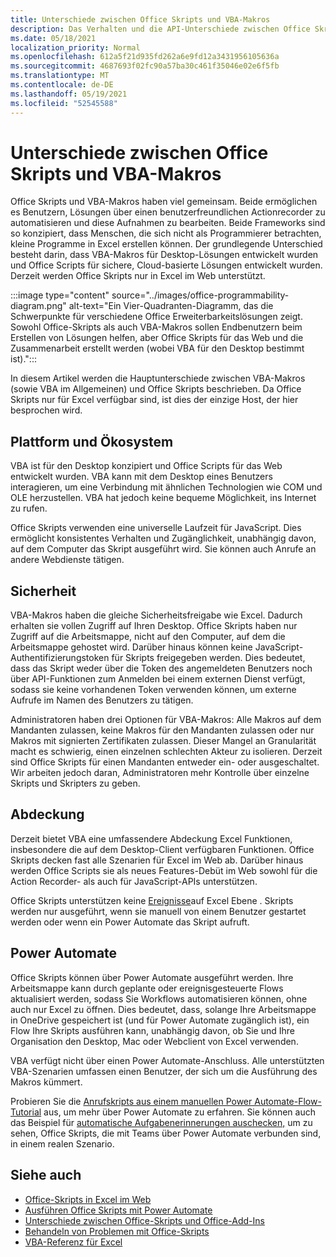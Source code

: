 ```yaml
---
title: Unterschiede zwischen Office Skripts und VBA-Makros
description: Das Verhalten und die API-Unterschiede zwischen Office Skripts und Excel VBA-Makros.
ms.date: 05/18/2021
localization_priority: Normal
ms.openlocfilehash: 612a5f21d935fd262a6e9fd12a3431956105636a
ms.sourcegitcommit: 4687693f02fc90a57ba30c461f35046e02e6f5fb
ms.translationtype: MT
ms.contentlocale: de-DE
ms.lasthandoff: 05/19/2021
ms.locfileid: "52545588"
---
```

# <a name="differences-between-office-scripts-and-vba-macros"></a>Unterschiede zwischen Office Skripts und VBA-Makros

Office Skripts und VBA-Makros haben viel gemeinsam. Beide ermöglichen es Benutzern, Lösungen über einen benutzerfreundlichen Actionrecorder zu automatisieren und diese Aufnahmen zu bearbeiten. Beide Frameworks sind so konzipiert, dass Menschen, die sich nicht als Programmierer betrachten, kleine Programme in Excel erstellen können.
Der grundlegende Unterschied besteht darin, dass VBA-Makros für Desktop-Lösungen entwickelt wurden und Office Scripts für sichere, Cloud-basierte Lösungen entwickelt wurden. Derzeit werden Office Skripts nur in Excel im Web unterstützt.

:::image type="content" source="../images/office-programmability-diagram.png" alt-text="Ein Vier-Quadranten-Diagramm, das die Schwerpunkte für verschiedene Office Erweiterbarkeitslösungen zeigt. Sowohl Office-Skripts als auch VBA-Makros sollen Endbenutzern beim Erstellen von Lösungen helfen, aber Office Skripts für das Web und die Zusammenarbeit erstellt werden (wobei VBA für den Desktop bestimmt ist).":::

In diesem Artikel werden die Hauptunterschiede zwischen VBA-Makros (sowie VBA im Allgemeinen) und Office Skripts beschrieben. Da Office Skripts nur für Excel verfügbar sind, ist dies der einzige Host, der hier besprochen wird.

## <a name="platform-and-ecosystem"></a>Plattform und Ökosystem

VBA ist für den Desktop konzipiert und Office Scripts für das Web entwickelt wurden. VBA kann mit dem Desktop eines Benutzers interagieren, um eine Verbindung mit ähnlichen Technologien wie COM und OLE herzustellen. VBA hat jedoch keine bequeme Möglichkeit, ins Internet zu rufen.

Office Skripts verwenden eine universelle Laufzeit für JavaScript. Dies ermöglicht konsistentes Verhalten und Zugänglichkeit, unabhängig davon, auf dem Computer das Skript ausgeführt wird. Sie können auch Anrufe an andere Webdienste tätigen.

## <a name="security"></a>Sicherheit

VBA-Makros haben die gleiche Sicherheitsfreigabe wie Excel. Dadurch erhalten sie vollen Zugriff auf Ihren Desktop. Office Skripts haben nur Zugriff auf die Arbeitsmappe, nicht auf den Computer, auf dem die Arbeitsmappe gehostet wird. Darüber hinaus können keine JavaScript-Authentifizierungstoken für Skripts freigegeben werden. Dies bedeutet, dass das Skript weder über die Token des angemeldeten Benutzers noch über API-Funktionen zum Anmelden bei einem externen Dienst verfügt, sodass sie keine vorhandenen Token verwenden können, um externe Aufrufe im Namen des Benutzers zu tätigen.

Administratoren haben drei Optionen für VBA-Makros: Alle Makros auf dem Mandanten zulassen, keine Makros für den Mandanten zulassen oder nur Makros mit signierten Zertifikaten zulassen. Dieser Mangel an Granularität macht es schwierig, einen einzelnen schlechten Akteur zu isolieren. Derzeit sind Office Skripts für einen Mandanten entweder ein- oder ausgeschaltet. Wir arbeiten jedoch daran, Administratoren mehr Kontrolle über einzelne Skripts und Skripters zu geben.

## <a name="coverage"></a>Abdeckung

Derzeit bietet VBA eine umfassendere Abdeckung Excel Funktionen, insbesondere die auf dem Desktop-Client verfügbaren Funktionen. Office Skripts decken fast alle Szenarien für Excel im Web ab. Darüber hinaus werden Office Scripts sie als neues Features-Debüt im Web sowohl für die Action Recorder- als auch für JavaScript-APIs unterstützen.

Office Skripts unterstützen keine [Ereignisse](/office/vba/excel/concepts/events-worksheetfunctions-shapes/using-events-with-excel-objects)auf Excel Ebene . Skripts werden nur ausgeführt, wenn sie manuell von einem Benutzer gestartet werden oder wenn ein Power Automate das Skript aufruft.

## <a name="power-automate"></a>Power Automate

Office Skripts können über Power Automate ausgeführt werden. Ihre Arbeitsmappe kann durch geplante oder ereignisgesteuerte Flows aktualisiert werden, sodass Sie Workflows automatisieren können, ohne auch nur Excel zu öffnen. Dies bedeutet, dass, solange Ihre Arbeitsmappe in OneDrive gespeichert ist (und für Power Automate zugänglich ist), ein Flow Ihre Skripts ausführen kann, unabhängig davon, ob Sie und Ihre Organisation den Desktop, Mac oder Webclient von Excel verwenden.

VBA verfügt nicht über einen Power Automate-Anschluss. Alle unterstützten VBA-Szenarien umfassen einen Benutzer, der sich um die Ausführung des Makros kümmert.

Probieren Sie die [Anrufskripts aus einem manuellen Power Automate-Flow-Tutorial](../tutorials/excel-power-automate-manual.md) aus, um mehr über Power Automate zu erfahren. Sie können auch das Beispiel für [automatische Aufgabenerinnerungen auschecken,](scenarios/task-reminders.md) um zu sehen, Office Skripts, die mit Teams über Power Automate verbunden sind, in einem realen Szenario.

## <a name="see-also"></a>Siehe auch

- [Office-Skripts in Excel im Web](../overview/excel.md)
- [Ausführen Office Skripts mit Power Automate](../develop/power-automate-integration.md)
- [Unterschiede zwischen Office-Skripts und Office-Add-Ins](add-ins-differences.md)
- [Behandeln von Problemen mit Office-Skripts](../testing/troubleshooting.md)
- [VBA-Referenz für Excel](/office/vba/api/overview/excel)
